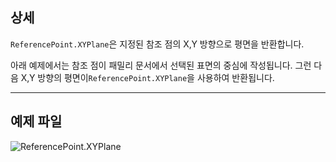 ## 상세
`ReferencePoint.XYPlane`은 지정된 참조 점의 X,Y 방향으로 평면을 반환합니다.

아래 예제에서는 참조 점이 패밀리 문서에서 선택된 표면의 중심에 작성됩니다. 그런 다음 X,Y 방향의 평면이`ReferencePoint.XYPlane`을 사용하여 반환됩니다.


___
## 예제 파일

![ReferencePoint.XYPlane](./Revit.Elements.ReferencePoint.XYPlane_img.jpg)
